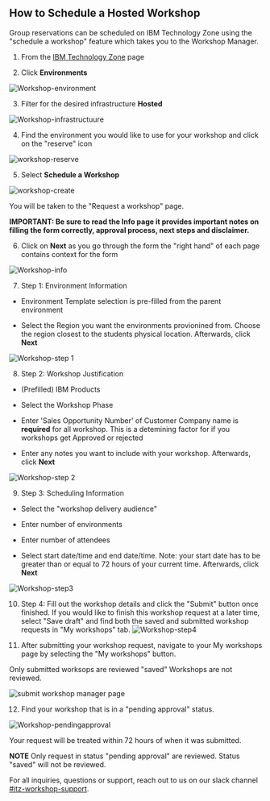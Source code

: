 ## How to Schedule a Hosted Workshop

Group reservations can be scheduled on IBM Technology Zone using the "schedule a workshop" feature which takes you to the Workshop Manager. 

1. From the [IBM Technology Zone](https://techzone.ibm.com/decisionpoints) page 


2. Click **Environments**

![Workshop-environment](Images/Workshop-environment.png)


3. Filter for the desired infrastructure **Hosted**

![Workshop-infrastructuure](Images/filter-hosted.png)


4. Find the environment you would like to use for your workshop and click on the "reserve" icon

![workshop-reserve](Images/reserve-hosted.png)


5. Select **Schedule a Workshop**

![workshop-create](Images/workshop-create.png)

You will be taken to the "Request a workshop" page. 

**IMPORTANT: Be sure to read the Info page it provides important notes on filling the form correctly, approval process, next steps and disclaimer.**

6.  Click on **Next** as you go through the form the "right hand" of each page contains context for the form 

![Workshop-info](Images/Workshop-info.png)

7. Step 1: Environment Information
  
* Environment Template selection is pre-filled from the parent environment
 
* Select the Region you want the environments provionined from. Choose the region closest to the students physical location. Afterwards, click **Next**
   
![Workshop-step 1](Images/hosted-step1.png)
  
  
8. Step 2: Workshop Justification
  
* (Prefilled) IBM Products
 
* Select the Workshop Phase
  
* Enter 'Sales Opportunity Number' of Customer Company name is **required** for all workshop. This is a detemining factor for if you workshops get Approved or rejected
 
* Enter any notes you want to include with your workshop. Afterwards, click **Next**
  
 ![Workshop-step 2](Images/hosted-step2.png) 
 
    
 9. Step 3: Scheduling Information
  
* Select the "workshop delivery audience"
  
* Enter number of environments
 
* Enter number of attendees
  
* Select start date/time and end date/time. Note: your start date has to be greater than or equal to 72 hours of your current time. Afterwards, click **Next**
  
![Workshop-step3](Images/hosted-step3.png)
  
  
10. Step 4: Fill out the workshop details and click the "Submit" button once finished. If you would like to finish this workshop request at a later time, select "Save draft" and find both the saved and submitted workshop requests in "My workshops" tab.
![Workshop-step4](Images/hosted-step4.png) 
  
   
11. After submitting your workshop request, navigate to your My workshops page by selecting the "My workshops" button. 
   
Only submitted worksops are reviewed "saved" Workshops are not reviewed.
   
![submit workshop manager page](Images/submitted%20workshop%20request.png)

   
12. Find your workshop that is in a "pending approval" status. 
   
![Workshop-pendingapproval](Images/hosted-submitted.png)   
  
Your request will be treated within 72 hours of when it was submitted. 


**NOTE** Only request in status "pending approval" are reviewed. Status "saved" will not be reviewed.
  
For all inquiries, questions or support, reach out to us on our slack channel [#itz-workshop-support]( https://ibm-dte.slack.com/app_redirect?channel=itz-techzone-support).
